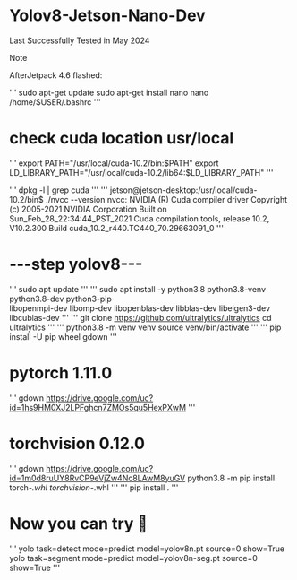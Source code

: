 # Yolov8-Jetson-Nano-Dev
Last Successfully Tested in May 2024
>[!NOTE]
AfterJetpack 4.6 flashed:

'''
sudo apt-get update
sudo apt-get install nano
nano /home/$USER/.bashrc
'''

# check cuda location usr/local
'''
export PATH="/usr/local/cuda-10.2/bin:$PATH"
export LD_LIBRARY_PATH="/usr/local/cuda-10.2/lib64:$LD_LIBRARY_PATH"
'''

'''
dpkg -l | grep cuda
'''
'''
jetson@jetson-desktop:/usr/local/cuda-10.2/bin$ ./nvcc --version
nvcc: NVIDIA (R) Cuda compiler driver
Copyright (c) 2005-2021 NVIDIA Corporation
Built on Sun_Feb_28_22:34:44_PST_2021
Cuda compilation tools, release 10.2, V10.2.300
Build cuda_10.2_r440.TC440_70.29663091_0
'''
# ---step yolov8---
'''
sudo apt update
'''
'''
sudo apt install -y python3.8 python3.8-venv python3.8-dev python3-pip \
libopenmpi-dev libomp-dev libopenblas-dev libblas-dev libeigen3-dev libcublas-dev
'''
'''
git clone https://github.com/ultralytics/ultralytics
cd ultralytics
'''
'''
python3.8 -m venv venv
source venv/bin/activate
'''
'''
pip install -U pip wheel gdown
'''

# pytorch 1.11.0
'''
gdown https://drive.google.com/uc?id=1hs9HM0XJ2LPFghcn7ZMOs5qu5HexPXwM
'''
# torchvision 0.12.0
'''
gdown https://drive.google.com/uc?id=1m0d8ruUY8RvCP9eVjZw4Nc8LAwM8yuGV
python3.8 -m pip install torch-*.whl torchvision-*.whl
'''
'''
pip install .
'''

# Now you can try :scroll:
'''
yolo task=detect mode=predict model=yolov8n.pt source=0 show=True
yolo task=segment mode=predict model=yolov8n-seg.pt source=0 show=True
'''
